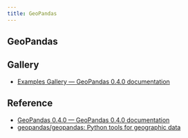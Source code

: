 ```yaml
---
title: GeoPandas
---
```


## GeoPandas

## Gallery
* [Examples Gallery — GeoPandas 0\.4\.0 documentation](http://geopandas.org/gallery/index.html)

## Reference
* [GeoPandas 0\.4\.0 — GeoPandas 0\.4\.0 documentation](http://geopandas.org/)
* [geopandas/geopandas: Python tools for geographic data](https://github.com/geopandas/geopandas)
